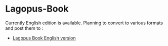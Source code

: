 Lagopus-Book
============

Currently English edition is available.
Planning to convert to various formats and post them to :

- [Lagopus Book English version](http://lagopus.github.io/lagopus-book/en/html/)
